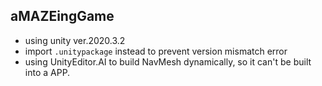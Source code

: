 ## aMAZEingGame
- using unity ver.2020.3.2
- import `.unitypackage` instead to prevent version mismatch error
- using UnityEditor.AI to build NavMesh dynamically, so it can't be built into a APP.